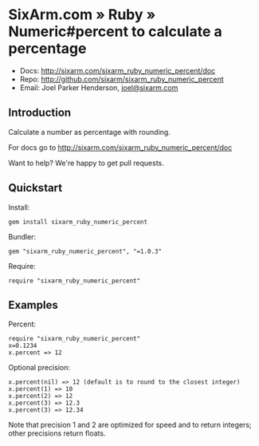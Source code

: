 # SixArm.com » Ruby » <br> Numeric#percent to calculate a percentage

* Docs: <http://sixarm.com/sixarm_ruby_numeric_percent/doc>
* Repo: <http://github.com/sixarm/sixarm_ruby_numeric_percent>
* Email: Joel Parker Henderson, <joel@sixarm.com>


## Introduction

Calculate a number as percentage with rounding.

For docs go to <http://sixarm.com/sixarm_ruby_numeric_percent/doc>

Want to help? We're happy to get pull requests.


## Quickstart

Install:

    gem install sixarm_ruby_numeric_percent

Bundler:

    gem "sixarm_ruby_numeric_percent", "=1.0.3"

Require:

    require "sixarm_ruby_numeric_percent"


## Examples

Percent:

    require "sixarm_ruby_numeric_percent"
    x=0.1234
    x.percent => 12

Optional precision:

    x.percent(nil) => 12 (default is to round to the closest integer)
    x.percent(1) => 10
    x.percent(2) => 12
    x.percent(3) => 12.3
    x.percent(3) => 12.34

Note that precision 1 and 2 are optimized for speed and to return integers; 
other precisions return floats.

